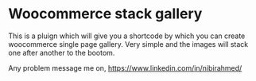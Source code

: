 # Woocommerce stack gallery

This is a pluign which will give you a shortcode by which you can create woocommerce single page gallery. Very simple and the images will stack one after another to the bootom.

Any problem message me on, https://www.linkedin.com/in/nibirahmed/
